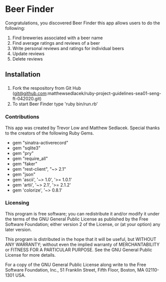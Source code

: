 # Beer Finder

Congratulations, you discovered Beer Finder this app allows users to do the following:

1. Find breweries associated with a beer name
2. Find average ratings and reviews of a beer
3. Write personal reviews and ratings for individual beers
4. Update reviews
5. Delete reviews  


## Installation

### 

1. Fork the respository from Git Hub (git@github.com:matthewsedlacek/ruby-project-guidelines-sea01-seng-ft-042020.git)
2. To start Beer Finder type 'ruby bin/run.rb'


### Contributions

This app was created by Trevor Low and Matthew Sedlacek.
Special thanks to the creators of the following Ruby Gems.
- gem "sinatra-activerecord"
- gem "sqlite3"
- gem "pry"
- gem "require_all"
- gem "faker"
- gem "rest-client", "~> 2.1"
- gem "json"
- gem 'ascii', '~> 1.0', '>= 1.0.1'
- gem 'artii', '~> 2.1', '>= 2.1.2'
- gem 'colorize', '~> 0.8.1'


### Licensing 

  This program is free software; you can redistribute it and/or modify
  it under the terms of the GNU General Public License as published by
  the Free Software Foundation; either version 2 of the License, or
  (at your option) any later version.

  This program is distributed in the hope that it will be useful,
  but WITHOUT ANY WARRANTY; without even the implied warranty of
  MERCHANTABILITY or FITNESS FOR A PARTICULAR PURPOSE. See the
  GNU General Public License for more details.

  For a copy of the GNU General Public License along write to the Free 
  Software Foundation, Inc., 51 Franklin Street, Fifth Floor, Boston, MA 
  02110-1301 USA.
